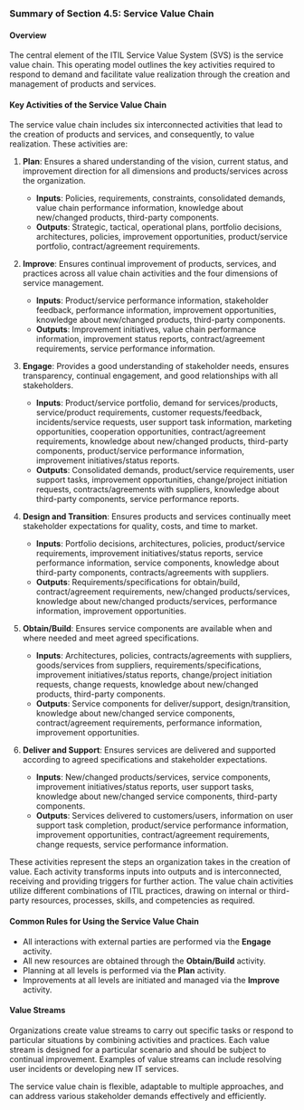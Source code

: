 ### Summary of Section 4.5: Service Value Chain

#### Overview
The central element of the ITIL Service Value System (SVS) is the service value chain. This operating model outlines the key activities required to respond to demand and facilitate value realization through the creation and management of products and services.

#### Key Activities of the Service Value Chain
The service value chain includes six interconnected activities that lead to the creation of products and services, and consequently, to value realization. These activities are:

1. **Plan**: Ensures a shared understanding of the vision, current status, and improvement direction for all dimensions and products/services across the organization.
   - **Inputs**: Policies, requirements, constraints, consolidated demands, value chain performance information, knowledge about new/changed products, third-party components.
   - **Outputs**: Strategic, tactical, operational plans, portfolio decisions, architectures, policies, improvement opportunities, product/service portfolio, contract/agreement requirements.

2. **Improve**: Ensures continual improvement of products, services, and practices across all value chain activities and the four dimensions of service management.
   - **Inputs**: Product/service performance information, stakeholder feedback, performance information, improvement opportunities, knowledge about new/changed products, third-party components.
   - **Outputs**: Improvement initiatives, value chain performance information, improvement status reports, contract/agreement requirements, service performance information.

3. **Engage**: Provides a good understanding of stakeholder needs, ensures transparency, continual engagement, and good relationships with all stakeholders.
   - **Inputs**: Product/service portfolio, demand for services/products, service/product requirements, customer requests/feedback, incidents/service requests, user support task information, marketing opportunities, cooperation opportunities, contract/agreement requirements, knowledge about new/changed products, third-party components, product/service performance information, improvement initiatives/status reports.
   - **Outputs**: Consolidated demands, product/service requirements, user support tasks, improvement opportunities, change/project initiation requests, contracts/agreements with suppliers, knowledge about third-party components, service performance reports.

4. **Design and Transition**: Ensures products and services continually meet stakeholder expectations for quality, costs, and time to market.
   - **Inputs**: Portfolio decisions, architectures, policies, product/service requirements, improvement initiatives/status reports, service performance information, service components, knowledge about third-party components, contracts/agreements with suppliers.
   - **Outputs**: Requirements/specifications for obtain/build, contract/agreement requirements, new/changed products/services, knowledge about new/changed products/services, performance information, improvement opportunities.

5. **Obtain/Build**: Ensures service components are available when and where needed and meet agreed specifications.
   - **Inputs**: Architectures, policies, contracts/agreements with suppliers, goods/services from suppliers, requirements/specifications, improvement initiatives/status reports, change/project initiation requests, change requests, knowledge about new/changed products, third-party components.
   - **Outputs**: Service components for deliver/support, design/transition, knowledge about new/changed service components, contract/agreement requirements, performance information, improvement opportunities.

6. **Deliver and Support**: Ensures services are delivered and supported according to agreed specifications and stakeholder expectations.
   - **Inputs**: New/changed products/services, service components, improvement initiatives/status reports, user support tasks, knowledge about new/changed service components, third-party components.
   - **Outputs**: Services delivered to customers/users, information on user support task completion, product/service performance information, improvement opportunities, contract/agreement requirements, change requests, service performance information.

These activities represent the steps an organization takes in the creation of value. Each activity transforms inputs into outputs and is interconnected, receiving and providing triggers for further action. The value chain activities utilize different combinations of ITIL practices, drawing on internal or third-party resources, processes, skills, and competencies as required.

#### Common Rules for Using the Service Value Chain
- All interactions with external parties are performed via the **Engage** activity.
- All new resources are obtained through the **Obtain/Build** activity.
- Planning at all levels is performed via the **Plan** activity.
- Improvements at all levels are initiated and managed via the **Improve** activity.

#### Value Streams
Organizations create value streams to carry out specific tasks or respond to particular situations by combining activities and practices. Each value stream is designed for a particular scenario and should be subject to continual improvement. Examples of value streams can include resolving user incidents or developing new IT services.

The service value chain is flexible, adaptable to multiple approaches, and can address various stakeholder demands effectively and efficiently.